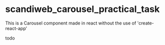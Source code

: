 # scandiweb_carousel_practical_task
This is a Carousel component made in react without the use of 'create-react-app'

todo

